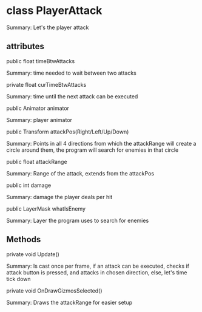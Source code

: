 # class PlayerAttack

Summary: Let's the player attack

## attributes

public float timeBtwAttacks

Summary: time needed to wait between two attacks

private float curTimeBtwAttacks

Summary: time until the next attack can be executed

public Animator animator

Summary: player animator

public Transform attackPos(Right/Left/Up/Down)

Summary: Points in all 4 directions from which the attackRange will create a circle around them, the program will search for enemies in that circle

public float attackRange

Summary: Range of the attack, extends from the attackPos 

public int damage

Summary: damage the player deals per hit

public LayerMask whatIsEnemy

Summary: Layer the program uses to search for enemies

## Methods

private void Update()

Summary: Is cast once per frame, if an attack can be executed, checks if attack button is pressed, and attacks in chosen direction, else, let's time tick down

private void OnDrawGizmosSelected()

Summary: Draws the attackRange for easier setup